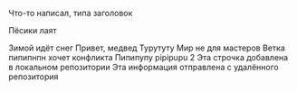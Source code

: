 Что-то написал, типа заголовок

Пёсики лаят

Зимой идёт снег
Привет, медвед
Турутуту
Мир не для мастеров
Ветка пипипнпн хочет конфликта
Пипипупу
pipipupu 2
Эта строчка добавлена в локальном репозитории
Эта информация отправлена с удалённого репозитория
